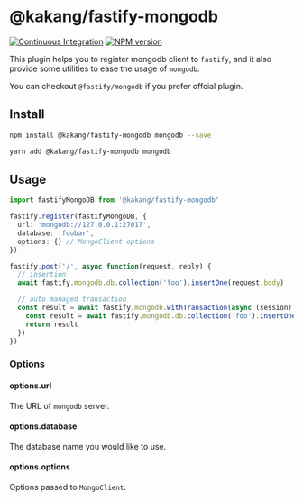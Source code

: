 # @kakang/fastify-mongodb

[![Continuous Integration](https://github.com/kaka-repo/fastify-plugins/actions/workflows/ci-multipart.yml/badge.svg)](https://github.com/kaka-repo/fastify-plugins/actions/workflows/ci-mongodb.yml)
[![NPM version](https://img.shields.io/npm/v/@kakang/fastify-mongodb.svg?style=flat)](https://www.npmjs.com/package/@kakang/fastify-mongodb)

This plugin helps you to register mongodb client to `fastify`,
and it also provide some utilities to ease the usage of `mongodb`.

You can checkout `@fastify/mongodb` if you prefer offcial plugin.

## Install

```bash
npm install @kakang/fastify-mongodb mongodb --save

yarn add @kakang/fastify-mongodb mongodb
```

## Usage

```ts
import fastifyMongoDB from '@kakang/fastify-mongodb'

fastify.register(fastifyMongoDB, {
  url: 'mongodb://127.0.0.1:27017',
  database: 'foobar',
  options: {} // MongoClient options
})

fastify.post('/', async function(request, reply) {
  // insertion
  await fastify.mongodb.db.collection('foo').insertOne(request.body)

  // auto managed transaction
  const result = await fastify.mongodb.withTransaction(async (session) => {
    const result = await fastify.mongodb.db.collection('foo').insertOne(request.body, { session })
    return result
  })
})
```

### Options

#### options.url

The URL of `mongodb` server.

#### options.database

The database name you would like to use.

#### options.options

Options passed to `MongoClient`.
